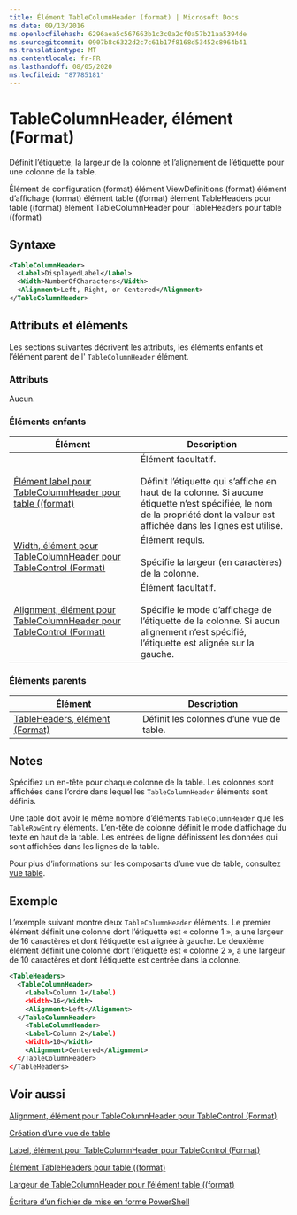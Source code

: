 ```yaml
---
title: Élément TableColumnHeader (format) | Microsoft Docs
ms.date: 09/13/2016
ms.openlocfilehash: 6296aea5c567663b1c3c0a2cf0a57b21aa5394de
ms.sourcegitcommit: 0907b8c6322d2c7c61b17f8168d53452c8964b41
ms.translationtype: MT
ms.contentlocale: fr-FR
ms.lasthandoff: 08/05/2020
ms.locfileid: "87785181"
---
```

# <a name="tablecolumnheader-element-format"></a>TableColumnHeader, élément (Format)

Définit l’étiquette, la largeur de la colonne et l’alignement de l’étiquette pour une colonne de la table.

Élément de configuration (format) élément ViewDefinitions (format) élément d’affichage (format) élément table ((format) élément TableHeaders pour table ((format) élément TableColumnHeader pour TableHeaders pour table ((format)

## <a name="syntax"></a>Syntaxe

```xml
<TableColumnHeader>
  <Label>DisplayedLabel</Label>
  <Width>NumberOfCharacters</Width>
  <Alignment>Left, Right, or Centered</Alignment>
</TableColumnHeader>
```

## <a name="attributes-and-elements"></a>Attributs et éléments

Les sections suivantes décrivent les attributs, les éléments enfants et l’élément parent de l' `TableColumnHeader` élément.

### <a name="attributes"></a>Attributs

Aucun.

### <a name="child-elements"></a>Éléments enfants

|Élément|Description|
|-------------|-----------------|
|[Élément label pour TableColumnHeader pour table ((format)](./label-element-for-tablecolumnheader-for-tablecontrol-format.md)|Élément facultatif.<br /><br /> Définit l’étiquette qui s’affiche en haut de la colonne. Si aucune étiquette n’est spécifiée, le nom de la propriété dont la valeur est affichée dans les lignes est utilisé.|
|[Width, élément pour TableColumnHeader pour TableControl (Format)](./width-element-for-tablecolumnheader-for-tablecontrol-format.md)|Élément requis.<br /><br /> Spécifie la largeur (en caractères) de la colonne.|
|[Alignment, élément pour TableColumnHeader pour TableControl (Format)](./alignment-element-for-tablecolumnheader-for-tablecontrol-format.md)|Élément facultatif.<br /><br /> Spécifie le mode d’affichage de l’étiquette de la colonne. Si aucun alignement n’est spécifié, l’étiquette est alignée sur la gauche.|

### <a name="parent-elements"></a>Éléments parents

|Élément|Description|
|-------------|-----------------|
|[TableHeaders, élément (Format)](./tableheaders-element-format.md)|Définit les colonnes d’une vue de table.|

## <a name="remarks"></a>Notes

Spécifiez un en-tête pour chaque colonne de la table. Les colonnes sont affichées dans l’ordre dans lequel les `TableColumnHeader` éléments sont définis.

Une table doit avoir le même nombre d’éléments `TableColumnHeader` que les `TableRowEntry` éléments. L’en-tête de colonne définit le mode d’affichage du texte en haut de la table. Les entrées de ligne définissent les données qui sont affichées dans les lignes de la table.

Pour plus d’informations sur les composants d’une vue de table, consultez [vue table](./creating-a-table-view.md).

## <a name="example"></a>Exemple

L’exemple suivant montre deux `TableColumnHeader` éléments. Le premier élément définit une colonne dont l’étiquette est « colonne 1 », a une largeur de 16 caractères et dont l’étiquette est alignée à gauche. Le deuxième élément définit une colonne dont l’étiquette est « colonne 2 », a une largeur de 10 caractères et dont l’étiquette est centrée dans la colonne.

```xml
<TableHeaders>
  <TableColumnHeader>
    <Label>Column 1</Label)
    <Width>16</Width>
    <Alignment>Left</Alignment>
  </TableColumnHeader>
    <TableColumnHeader>
    <Label>Column 2</Label)
    <Width>10</Width>
    <Alignment>Centered</Alignment>
  </TableColumnHeader>
</TableHeaders>
```

## <a name="see-also"></a>Voir aussi

[Alignment, élément pour TableColumnHeader pour TableControl (Format)](./alignment-element-for-tablecolumnheader-for-tablecontrol-format.md)

[Création d’une vue de table](./creating-a-table-view.md)

[Label, élément pour TableColumnHeader pour TableControl (Format)](./label-element-for-tablecolumnheader-for-tablecontrol-format.md)

[Élément TableHeaders pour table ((format)](./tableheaders-element-format.md)

[Largeur de TableColumnHeader pour l’élément table ((format)](./width-element-for-tablecolumnheader-for-tablecontrol-format.md)

[Écriture d’un fichier de mise en forme PowerShell](./writing-a-powershell-formatting-file.md)
